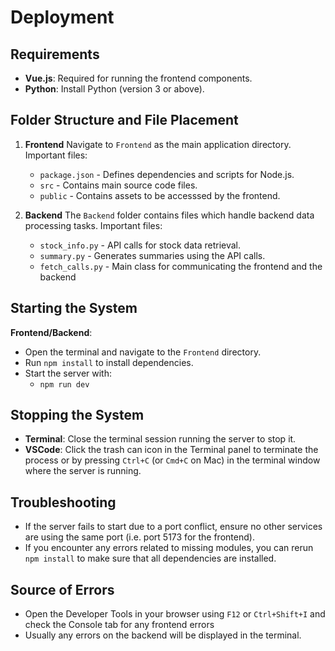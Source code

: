 # Deployment

## Requirements
- **Vue.js**: Required for running the frontend components.
- **Python**: Install Python (version 3 or above).

## Folder Structure and File Placement
1. **Frontend**
   Navigate to `Frontend` as the main application directory.
   Important files:
     - `package.json` - Defines dependencies and scripts for Node.js.
     - `src` - Contains main source code files.
     - `public` - Contains assets to be accesssed by the frontend.

2. **Backend**
   The `Backend` folder contains files which handle backend data processing tasks.
   Important files:
   - `stock_info.py` - API calls for stock data retrieval.
   - `summary.py` - Generates summaries using the API calls.
   - `fetch_calls.py` - Main class for communicating the frontend and the backend

## Starting the System
**Frontend/Backend**:
- Open the terminal and navigate to the `Frontend` directory.
- Run `npm install` to install dependencies.
- Start the server with:
  - `npm run dev`

## Stopping the System
- **Terminal**: Close the terminal session running the server to stop it.
- **VSCode**: Click the trash can icon in the Terminal panel to terminate the process or by pressing `Ctrl+C` (or `Cmd+C` on Mac) in the terminal window where the server is running.

## Troubleshooting
- If the server fails to start due to a port conflict, ensure no other services are using the same port (i.e. port 5173 for the frontend).
- If you encounter any errors related to missing modules, you can rerun `npm install` to make sure that all dependencies are installed.
## Source of Errors
- Open the Developer Tools in your browser using `F12` or `Ctrl+Shift+I` and check the Console tab for any frontend errors
- Usually any errors on the backend will be displayed in the terminal.
